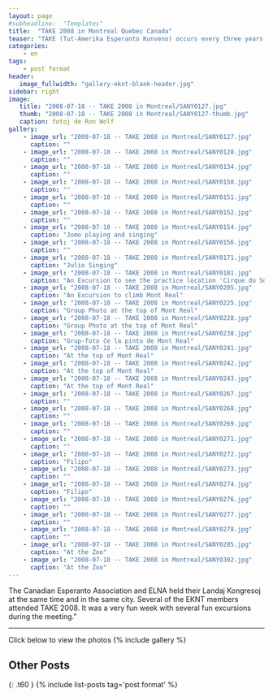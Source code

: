 ```yaml
---
layout: page
#subheadline:  "Templates"
title:  "TAKE 2008 in Montreal Quebec Canada"
teaser: "TAKE (Tut-Amerika Esperanto Kunveno) occurs every three years.  In 2008 it was held in Montreal."
categories:
    - en
tags:
    - post format
header:
   image_fullwidth: "gallery-eknt-blank-header.jpg"
sidebar: right
image:
   title: "2008-07-18 -- TAKE 2008 in Montreal/SANY0127.jpg"
   thumb: "2008-07-18 -- TAKE 2008 in Montreal/SANY0127-thumb.jpg"
   caption: fotoj de Ron Wolf
gallery:
    - image_url: "2008-07-18 -- TAKE 2008 in Montreal/SANY0127.jpg"
      caption: ""
    - image_url: "2008-07-18 -- TAKE 2008 in Montreal/SANY0128.jpg"
      caption: ""
    - image_url: "2008-07-18 -- TAKE 2008 in Montreal/SANY0134.jpg"
      caption: ""
    - image_url: "2008-07-18 -- TAKE 2008 in Montreal/SANY0150.jpg"
      caption: ""
    - image_url: "2008-07-18 -- TAKE 2008 in Montreal/SANY0151.jpg"
      caption: ""
    - image_url: "2008-07-18 -- TAKE 2008 in Montreal/SANY0152.jpg"
      caption: ""
    - image_url: "2008-07-18 -- TAKE 2008 in Montreal/SANY0154.jpg"
      caption: "Jomo playing and singing"
    - image_url: "2008-07-18 -- TAKE 2008 in Montreal/SANY0156.jpg"
      caption: ""
    - image_url: "2008-07-18 -- TAKE 2008 in Montreal/SANY0171.jpg"
      caption: "Julio Singing"
    - image_url: "2008-07-18 -- TAKE 2008 in Montreal/SANY0181.jpg"
      caption: "An Excursion to see the practice location 'Cirque du Soleil'"
    - image_url: "2008-07-18 -- TAKE 2008 in Montreal/SANY0205.jpg"
      caption: "An Excursion to climb Mont Real"
    - image_url: "2008-07-18 -- TAKE 2008 in Montreal/SANY0225.jpg"
      caption: "Group Photo at the top of Mont Real"
    - image_url: "2008-07-18 -- TAKE 2008 in Montreal/SANY0228.jpg"
      caption: "Group Photo at the top of Mont Real"
    - image_url: "2008-07-18 -- TAKE 2008 in Montreal/SANY0238.jpg"
      caption: "Grup-foto ĉe la pinto de Mont Real"
    - image_url: "2008-07-18 -- TAKE 2008 in Montreal/SANY0241.jpg"
      caption: "At the top of Mont Real"
    - image_url: "2008-07-18 -- TAKE 2008 in Montreal/SANY0242.jpg"
      caption: "At the top of Mont Real"
    - image_url: "2008-07-18 -- TAKE 2008 in Montreal/SANY0243.jpg"
      caption: "At the top of Mont Real"
    - image_url: "2008-07-18 -- TAKE 2008 in Montreal/SANY0267.jpg"
      caption: ""
    - image_url: "2008-07-18 -- TAKE 2008 in Montreal/SANY0268.jpg"
      caption: ""
    - image_url: "2008-07-18 -- TAKE 2008 in Montreal/SANY0269.jpg"
      caption: ""
    - image_url: "2008-07-18 -- TAKE 2008 in Montreal/SANY0271.jpg"
      caption: ""
    - image_url: "2008-07-18 -- TAKE 2008 in Montreal/SANY0272.jpg"
      caption: "Filipo"
    - image_url: "2008-07-18 -- TAKE 2008 in Montreal/SANY0273.jpg"
      caption: ""
    - image_url: "2008-07-18 -- TAKE 2008 in Montreal/SANY0274.jpg"
      caption: "Filipo"
    - image_url: "2008-07-18 -- TAKE 2008 in Montreal/SANY0276.jpg"
      caption: ""
    - image_url: "2008-07-18 -- TAKE 2008 in Montreal/SANY0277.jpg"
      caption: ""
    - image_url: "2008-07-18 -- TAKE 2008 in Montreal/SANY0278.jpg"
      caption: ""
    - image_url: "2008-07-18 -- TAKE 2008 in Montreal/SANY0285.jpg"
      caption: "At the Zoo"
    - image_url: "2008-07-18 -- TAKE 2008 in Montreal/SANY0302.jpg"
      caption: "At the Zoo"
---
```


<!--more-->

The Canadian Esperanto Association and ELNA held their Landaj Kongresoj at the same time and in the same city.  Several of the EKNT members attended TAKE 2008.  It was a very fun week with several fun excursions during the meeting."

--------------------------
Click below to view the photos
{% include gallery %}


## Other Posts
{: .t60 }
{% include list-posts tag='post format' %}
